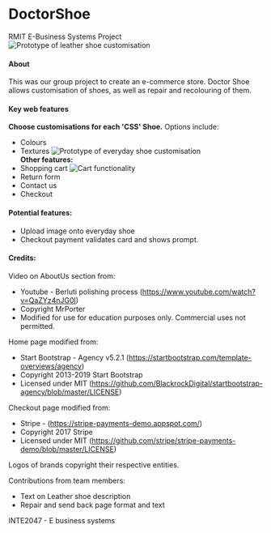 # DoctorShoe
RMIT E-Business Systems Project 
![Prototype of leather shoe customisation](https://adam.kostarelas.com/DoctorShoe/img/dsleather.png)

#### About

This was our group project to create an e-commerce store.
Doctor Shoe allows customisation of shoes, as well as repair and recolouring of them.


#### Key web features

**Choose customisations for each 'CSS' Shoe.**
Options include:
- Colours
- Textures
![Prototype of everyday shoe customisation](https://adam.kostarelas.com/DoctorShoe/img/dseveryday.png)
\
**Other features:**
- Shopping cart
![Cart functionality](https://adam.kostarelas.com/DoctorShoe/img/dscart.png)
- Return form
- Contact us
- Checkout


#### Potential features:

- Upload image onto everyday shoe
- Checkout payment validates card and shows prompt.


#### Credits:

Video on AboutUs section from:
* Youtube - Berluti polishing process (https://www.youtube.com/watch?v=QaZYz4nJG0I)
* Copyright MrPorter
* Modified for use for education purposes only. Commercial uses not permitted.

Home page modified from:
 * Start Bootstrap - Agency v5.2.1 (https://startbootstrap.com/template-overviews/agency)
 * Copyright 2013-2019 Start Bootstrap
 * Licensed under MIT (https://github.com/BlackrockDigital/startbootstrap-agency/blob/master/LICENSE)

Checkout page modified from:
 * Stripe - (https://stripe-payments-demo.appspot.com/)
 * Copyright 2017 Stripe
 * Licensed under MIT (https://github.com/stripe/stripe-payments-demo/blob/master/LICENSE)

 Logos of brands copyright their respective entities.

Contributions from team members:
 - Text on Leather shoe description
 - Repair and send back page format and text
 
 INTE2047 - E business systems
